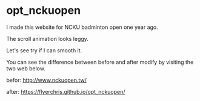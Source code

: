 # opt_nckuopen
I made this website for NCKU badminton open one year ago.

The scroll animation looks leggy.

Let's see try if I can smooth it.

You can see the difference between before and after modify by visiting the two web below.

befor:
http://www.nckuopen.tw/

after:
https://flyerchris.github.io/opt_nckuopen/